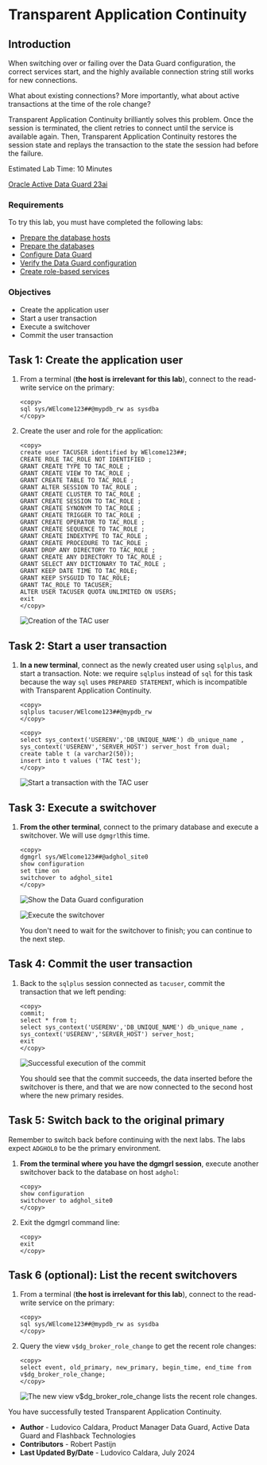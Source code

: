 # Transparent Application Continuity

## Introduction

When switching over or failing over the Data Guard configuration, the correct services start, and the highly available connection string still works for new connections.

What about existing connections? More importantly, what about active transactions at the time of the role change?

Transparent Application Continuity brilliantly solves this problem. Once the session is terminated, the client retries to connect until the service is available again. Then, Transparent Application Continuity restores the session state and replays the transaction to the state the session had before the failure.

Estimated Lab Time: 10 Minutes

[Oracle Active Data Guard 23ai](videohub:1_83rxr9ae)

### Requirements
To try this lab, you must have completed the following labs:
* [Prepare the database hosts](../prepare-host/prepare-host.md)
* [Prepare the databases](../prepare-db/prepare-db.md)
* [Configure Data Guard](../configure-dg/configure-dg.md)
* [Verify the Data Guard configuration](../verify-dg/verify-dg.md)
* [Create role-based services](../create-services/create-services.md)

### Objectives
* Create the application user
* Start a user transaction
* Execute a switchover
* Commit the user transaction

## Task 1: Create the application user

1. From a terminal (**the host is irrelevant for this lab**), connect to the read-write service on the primary:
    ```
    <copy>
    sql sys/WElcome123##@mypdb_rw as sysdba
    </copy>
    ```

2. Create the user and role for the application:
     ```
     <copy>
     create user TACUSER identified by WElcome123##;
     CREATE ROLE TAC_ROLE NOT IDENTIFIED ;
     GRANT CREATE TYPE TO TAC_ROLE ;
     GRANT CREATE VIEW TO TAC_ROLE ;
     GRANT CREATE TABLE TO TAC_ROLE ;
     GRANT ALTER SESSION TO TAC_ROLE ;
     GRANT CREATE CLUSTER TO TAC_ROLE ;
     GRANT CREATE SESSION TO TAC_ROLE ;
     GRANT CREATE SYNONYM TO TAC_ROLE ;
     GRANT CREATE TRIGGER TO TAC_ROLE ;
     GRANT CREATE OPERATOR TO TAC_ROLE ;
     GRANT CREATE SEQUENCE TO TAC_ROLE ;
     GRANT CREATE INDEXTYPE TO TAC_ROLE ;
     GRANT CREATE PROCEDURE TO TAC_ROLE ;
     GRANT DROP ANY DIRECTORY TO TAC_ROLE ;
     GRANT CREATE ANY DIRECTORY TO TAC_ROLE ;
     GRANT SELECT ANY DICTIONARY TO TAC_ROLE ;
     GRANT KEEP DATE TIME TO TAC_ROLE;
     GRANT KEEP SYSGUID TO TAC_ROLE;
     GRANT TAC_ROLE TO TACUSER;
     ALTER USER TACUSER QUOTA UNLIMITED ON USERS;
     exit
     </copy>
     ```

     ![Creation of the TAC user](images/create-tac-user.png)

## Task 2: Start a user transaction

1. **In a new terminal**, connect as the newly created user using `sqlplus`, and start a transaction. Note: we require `sqlplus` instead of `sql` for this task because the way `sql` uses `PREPARED STATEMENT`, which is incompatible with Transparent Application Continuity.

    ```
    <copy>
    sqlplus tacuser/WElcome123##@mypdb_rw
    </copy>
    ```

    ```
    <copy>
    select sys_context('USERENV','DB_UNIQUE_NAME') db_unique_name , sys_context('USERENV','SERVER_HOST') server_host from dual;
    create table t (a varchar2(50));
    insert into t values ('TAC test');
    </copy>
    ```

    ![Start a transaction with the TAC user](images/start-tac-transaction.png)

## Task 3: Execute a switchover

1. **From the other terminal**, connect to the primary database and execute a switchover. We will use `dgmgrl`this time.

    ```
    <copy>
    dgmgrl sys/WElcome123##@adghol_site0
    show configuration
    set time on
    switchover to adghol_site1
    </copy>
    ```

    ![Show the Data Guard configuration](images/show-configuration.png)

    ![Execute the switchover](images/switchover.png)

    You don't need to wait for the switchover to finish; you can continue to the next step.

## Task 4: Commit the user transaction

1. Back to the `sqlplus` session connected as `tacuser`, commit the transaction that we left pending:
    ```
    <copy>
    commit;
    select * from t;
    select sys_context('USERENV','DB_UNIQUE_NAME') db_unique_name , sys_context('USERENV','SERVER_HOST') server_host;
    exit
    </copy>
    ```

    ![Successful execution of the commit](images/commit.png)

    You should see that the commit succeeds, the data inserted before the switchover is there, and that we are now connected to the second host where the new primary resides.

## Task 5: Switch back to the original primary

Remember to switch back before continuing with the next labs. The labs expect `ADGHOL0` to be the primary environment. 

1. **From the terminal where you have the dgmgrl session**, execute another switchover back to the database on host `adghol`:

    ```
    <copy>
    show configuration
    switchover to adghol_site0
    </copy>
    ```

2. Exit the dgmgrl command line:
    
    ```
    <copy>
    exit
    </copy>
    ```

## Task 6 (optional): List the recent switchovers

1. From a terminal (**the host is irrelevant for this lab**), connect to the read-write service on the primary:
    
    ```
    <copy>
    sql sys/WElcome123##@mypdb_rw as sysdba
    </copy>
    ```

2. Query the view `v$dg_broker_role_change` to get the recent role changes:
    
    ```
    <copy>
    select event, old_primary, new_primary, begin_time, end_time from v$dg_broker_role_change;
    </copy>
    ```
    ![The new view v$dg_broker_role_change lists the recent role changes.](images/v-dg-broker-role-change.png)

You have successfully tested Transparent Application Continuity.

- **Author** - Ludovico Caldara, Product Manager Data Guard, Active Data Guard and Flashback Technologies
- **Contributors** - Robert Pastijn
- **Last Updated By/Date** -  Ludovico Caldara, July 2024
